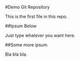 #Demo Git Repository

This is the first file in this repo.

##Ipsum Below

Just type whatever you want here.

##Some more ipsum 

Bla bla bla.